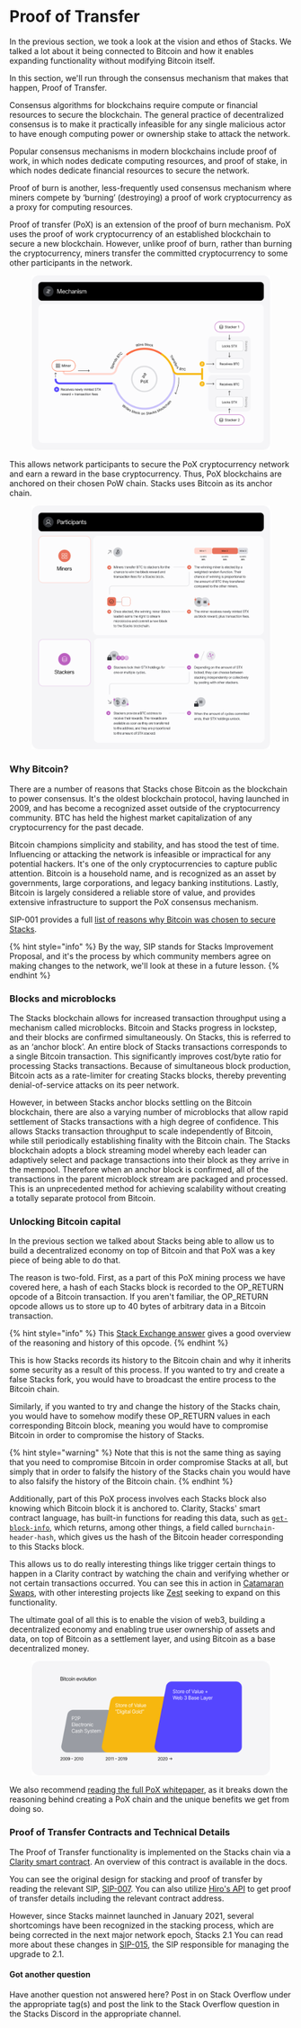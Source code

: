 # Proof of Transfer

In the previous section, we took a look at the vision and ethos of Stacks. We talked a lot about it being connected to Bitcoin and how it enables expanding functionality without modifying Bitcoin itself.

In this section, we'll run through the consensus mechanism that makes that happen, Proof of Transfer.

Consensus algorithms for blockchains require compute or financial resources to secure the blockchain. The general practice of decentralized consensus is to make it practically infeasible for any single malicious actor to have enough computing power or ownership stake to attack the network.

Popular consensus mechanisms in modern blockchains include proof of work, in which nodes dedicate computing resources, and proof of stake, in which nodes dedicate financial resources to secure the network.

Proof of burn is another, less-frequently used consensus mechanism where miners compete by ‘burning’ (destroying) a proof of work cryptocurrency as a proxy for computing resources.

Proof of transfer (PoX) is an extension of the proof of burn mechanism. PoX uses the proof of work cryptocurrency of an established blockchain to secure a new blockchain. However, unlike proof of burn, rather than burning the cryptocurrency, miners transfer the committed cryptocurrency to some other participants in the network.

<figure><img src="../.gitbook/assets/image (11).png" alt=""><figcaption></figcaption></figure>

This allows network participants to secure the PoX cryptocurrency network and earn a reward in the base cryptocurrency. Thus, PoX blockchains are anchored on their chosen PoW chain. Stacks uses Bitcoin as its anchor chain.

<figure><img src="../.gitbook/assets/image (12).png" alt=""><figcaption></figcaption></figure>

### Why Bitcoin?

There are a number of reasons that Stacks chose Bitcoin as the blockchain to power consensus. It's the oldest blockchain protocol, having launched in 2009, and has become a recognized asset outside of the cryptocurrency community. BTC has held the highest market capitalization of any cryptocurrency for the past decade.

Bitcoin champions simplicity and stability, and has stood the test of time. Influencing or attacking the network is infeasible or impractical for any potential hackers. It's one of the only cryptocurrencies to capture public attention. Bitcoin is a household name, and is recognized as an asset by governments, large corporations, and legacy banking institutions. Lastly, Bitcoin is largely considered a reliable store of value, and provides extensive infrastructure to support the PoX consensus mechanism.

SIP-001 provides a full [list of reasons why Bitcoin was chosen to secure Stacks](https://github.com/stacksgov/sips/blob/main/sips/sip-001/sip-001-burn-election.md).

{% hint style="info" %}
By the way, SIP stands for Stacks Improvement Proposal, and it's the process by which community members agree on making changes to the network, we'll look at these in a future lesson.
{% endhint %}

### Blocks and microblocks

The Stacks blockchain allows for increased transaction throughput using a mechanism called microblocks. Bitcoin and Stacks progress in lockstep, and their blocks are confirmed simultaneously. On Stacks, this is referred to as an ‘anchor block’. An entire block of Stacks transactions corresponds to a single Bitcoin transaction. This significantly improves cost/byte ratio for processing Stacks transactions. Because of simultaneous block production, Bitcoin acts as a rate-limiter for creating Stacks blocks, thereby preventing denial-of-service attacks on its peer network.

However, in between Stacks anchor blocks settling on the Bitcoin blockchain, there are also a varying number of microblocks that allow rapid settlement of Stacks transactions with a high degree of confidence. This allows Stacks transaction throughput to scale independently of Bitcoin, while still periodically establishing finality with the Bitcoin chain. The Stacks blockchain adopts a block streaming model whereby each leader can adaptively select and package transactions into their block as they arrive in the mempool. Therefore when an anchor block is confirmed, all of the transactions in the parent microblock stream are packaged and processed. This is an unprecedented method for achieving scalability without creating a totally separate protocol from Bitcoin.

### Unlocking Bitcoin capital

In the previous section we talked about Stacks being able to allow us to build a decentralized economy on top of Bitcoin and that PoX was a key piece of being able to do that.

The reason is two-fold. First, as a part of this PoX mining process we have covered here, a hash of each Stacks block is recorded to the OP\_RETURN opcode of a Bitcoin transaction. If you aren't familiar, the OP\_RETURN opcode allows us to store up to 40 bytes of arbitrary data in a Bitcoin transaction.

{% hint style="info" %}
This [Stack Exchange answer](https://bitcoin.stackexchange.com/questions/29554/explanation-of-what-an-op-return-transaction-looks-like) gives a good overview of the reasoning and history of this opcode.
{% endhint %}

This is how Stacks records its history to the Bitcoin chain and why it inherits some security as a result of this process. If you wanted to try and create a false Stacks fork, you would have to broadcast the entire process to the Bitcoin chain.

Similarly, if you wanted to try and change the history of the Stacks chain, you would have to somehow modify these OP\_RETURN values in each corresponding Bitcoin block, meaning you would have to compromise Bitcoin in order to compromise the history of Stacks.

{% hint style="warning" %}
Note that this is not the same thing as saying that you need to compromise Bitcoin in order compromise Stacks at all, but simply that in order to falsify the history of the Stacks chain you would have to also falsify the history of the Bitcoin chain.&#x20;
{% endhint %}

Additionally, part of this PoX process involves each Stacks block also knowing which Bitcoin block it is anchored to. Clarity, Stacks' smart contract language, has built-in functions for reading this data, such as [`get-block-info`](https://docs.stacks.co/docs/write-smart-contracts/clarity-language/language-functions#get-block-info), which returns, among other things, a field called `burnchain-header-hash`, which gives us the hash of the Bitcoin header corresponding to this Stacks block.

This allows us to do really interesting things like trigger certain things to happen in a Clarity contract by watching the chain and verifying whether or not certain transactions occurred. You can see this in action in [Catamaran Swaps](https://docs.catamaranswaps.org/en/latest/catamaran.html), with other interesting projects like [Zest](https://www.zestprotocol.com/) seeking to expand on this functionality.

The ultimate goal of all this is to enable the vision of web3, building a decentralized economy and enabling true user ownership of assets and data, on top of Bitcoin as a settlement layer, and using Bitcoin as a base decentralized money.

<figure><img src="../.gitbook/assets/image (16).png" alt=""><figcaption></figcaption></figure>

We also recommend [reading the full PoX whitepaper](https://community.stacks.org/pox), as it breaks down the reasoning behind creating a PoX chain and the unique benefits we get from doing so.

### Proof of Transfer Contracts and Technical Details

The Proof of Transfer functionality is implemented on the Stacks chain via a [Clarity smart contract](https://explorer.stacks.co/txid/0xfc878ab9c29f3d822a96ee73898000579bdf69619a174e748672eabfc7cfc589). An overview of this contract is available in the docs.

You can see the original design for stacking and proof of transfer by reading the relevant SIP, [SIP-007](https://github.com/stacksgov/sips/blob/main/sips/sip-007/sip-007-stacking-consensus.md). You can also utilize [Hiro's API](https://docs.hiro.so/api#tag/Info/operation/get\_pox\_info) to get proof of transfer details including the relevant contract address.

However, since Stacks mainnet launched in January 2021, several shortcomings have been recognized in the stacking process, which are being corrected in the next major network epoch, Stacks 2.1 You can read more about these changes in [SIP-015](https://github.com/stacksgov/sips/blob/feat/sip-015/sips/sip-015/sip-015-network-upgrade.md), the SIP responsible for managing the upgrade to 2.1.

#### Got another question

Have another question not answered here? Post in on Stack Overflow under the appropriate tag(s) and post the link to the Stack Overflow question in the Stacks Discord in the appropriate channel.
